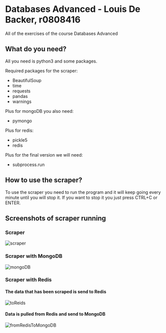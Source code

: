 # Databases Advanced - Louis De Backer, r0808416
All of the exercises of the course Databases Advanced

## What do you need? 
All you need is python3 and some packages. 

Required packages for the scraper:
- BeautifulSoup
- time
- requests
- pandas
- warnings

Plus for mongoDB you also need:
- pymongo

Plus for redis:
- pickle5
- redis

Plus for the final version we will need:
- subprocess.run


## How to use the scraper?
To use the scraper you need to run the program and it will keep going every minute until you will stop it. 
If you want to stop it you just press CTRL+C or ENTER.

## Screenshots of scraper running
### Scraper
![scraper](https://user-images.githubusercontent.com/74768842/158421235-3c429109-7b9b-4bd4-bf62-c3cc309c4cdd.png)


### Scraper with MongoDB
![mongoDB](https://user-images.githubusercontent.com/74768842/158421249-aa5f1a0e-0e29-4f8a-b2b6-98ec5c907bb2.png)


### Scraper with Redis
#### The data that has been scraped is send to Redis
![toReids](https://user-images.githubusercontent.com/74768842/159017953-4c38087a-ef3e-4e4a-8086-9ab3562a3da7.png)

#### Data is pulled from Redis and send to MongoDB
![fromRedisToMongoDB](https://user-images.githubusercontent.com/74768842/159017931-3a66f207-41f4-419e-9edc-d5f32e09fd72.png)
